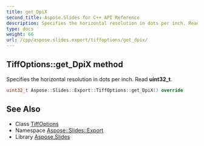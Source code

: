 ```yaml
---
title: get_DpiX
second_title: Aspose.Slides for C++ API Reference
description: Specifies the horizontal resolution in dots per inch. Read uint32_t.
type: docs
weight: 66
url: /cpp/aspose.slides.export/tiffoptions/get_dpix/
---
```

## TiffOptions::get_DpiX method


Specifies the horizontal resolution in dots per inch. Read **uint32_t**.

```cpp
uint32_t Aspose::Slides::Export::TiffOptions::get_DpiX() override
```

## See Also

* Class [TiffOptions](../)
* Namespace [Aspose::Slides::Export](../../)
* Library [Aspose.Slides](../../../)

